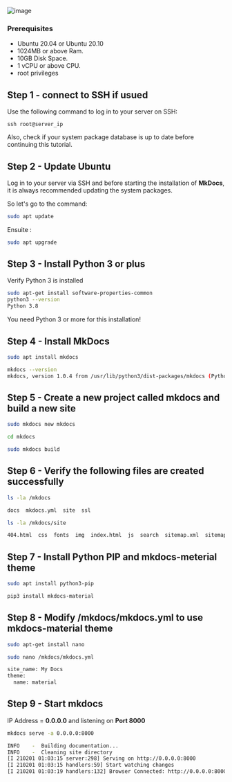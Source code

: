 ![image](https://user-images.githubusercontent.com/80892763/164226092-95ce6a2e-08fc-46ee-ae80-3c702c26e9ce.png)

### Prerequisites
-   Ubuntu 20.04 or Ubuntu 20.10
-   1024MB or above Ram.
-   10GB Disk Space.
-   1 vCPU or above CPU.
-   root privileges

## Step 1 - connect to SSH if usued

Use the following command to log in to your server on SSH:
```
ssh root@server_ip
```
Also, check if your system package database is up to date before continuing this tutorial.

## Step 2 - Update Ubuntu

Log in to your server via SSH and before starting the installation of  **MkDocs**, it is always recommended updating the system packages.

So let's go to the command:

```bash
sudo apt update
```

Ensuite :

```bash
sudo apt upgrade
```

## Step 3 - Install Python 3 or plus

Verify Python 3 is installed

```bash
sudo apt-get install software-properties-common
python3 --version
Python 3.8
```

You need Python 3 or more for this installation!

## Step 4 - Install MkDocs

```bash
sudo apt install mkdocs
```

```bash
mkdocs --version
mkdocs, version 1.0.4 from /usr/lib/python3/dist-packages/mkdocs (Python 3.7)
```

## Step 5 - Create a new project called mkdocs and build a new site

```bash
sudo mkdocs new mkdocs
```

```bash
cd mkdocs
```

```bash
sudo mkdocs build
```

## Step 6 - Verify the following files are created successfully

```bash
ls -la /mkdocs

docs  mkdocs.yml  site  ssl

ls -la /mkdocs/site

404.html  css  fonts  img  index.html  js  search  sitemap.xml  sitemap.xml.gz
```

## Step 7 - Install Python PIP and mkdocs-meterial theme

```bash
sudo apt install python3-pip
```

```bash
pip3 install mkdocs-material
```

## Step 8 - Modify  **/mkdocs/mkdocs.yml**  to use mkdocs-material theme
```bash
sudo apt-get install nano
```
```bash
sudo nano /mkdocs/mkdocs.yml
```

```bash
site_name: My Docs
theme:
  name: material
```

## Step 9 - Start mkdocs

IP Address =  **0.0.0.0**  and listening on  **Port 8000**

```bash
mkdocs serve -a 0.0.0.0:8000
```

```bash
INFO    -  Building documentation...
INFO    -  Cleaning site directory
[I 210201 01:03:15 server:298] Serving on http://0.0.0.0:8000
[I 210201 01:03:15 handlers:59] Start watching changes
[I 210201 01:03:19 handlers:132] Browser Connected: http://0.0.0.0:8000
```



